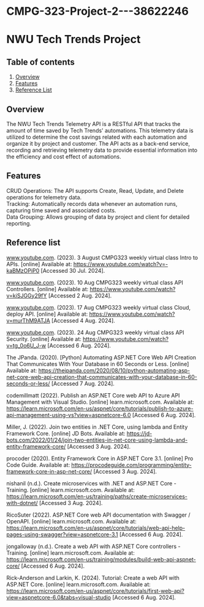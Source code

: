 # CMPG-323-Project-2---38622246
# NWU Tech Trends Project

## Table of contents
1. [Overview](#overview)
2. [Features](#features)
3. [Reference List](#reference-list)
   
## Overview
The NWU Tech Trends Telemetry API is a RESTful API that tracks the amount of time saved by Tech Trends' automations. This telemetry data is utilized to determine the cost savings related with each automation and organize it by project and customer. The API acts as a back-end service, recording and retrieving telemetry data to provide essential information into the efficiency and cost effect of automations.

## Features
CRUD Operations: The API supports Create, Read, Update, and Delete operations for telemetry data.                       
Tracking: Automatically records data whenever an automation runs, capturing time saved and associated costs.                                     
Data Grouping: Allows grouping of data by project and client for detailed reporting.

## Reference list

www.youtube.com. (2023). 3 August CMPG323 weekly virtual class Intro to APIs. [online] Available at: https://www.youtube.com/watch?v=-kaBMzOPiP0 [Accessed 30 Jul. 2024].

www.youtube.com. (2023). 10 Aug CMPG323 weekly virtual class API Controllers. [online] Available at: https://www.youtube.com/watch?v=kiSJGGy29fY [Accessed 2 Aug. 2024].

www.youtube.com. (2023). 17 Aug CMPG323 weekly virtual class Cloud, deploy API. [online] Available at: https://www.youtube.com/watch?v=murThM9ATJA [Accessed 4 Aug. 2024].‌

www.youtube.com. (2023). 24 Aug CMPG323 weekly virtual class API Security. [online] Available at: https://www.youtube.com/watch?v=tg_0o6U_J-w [Accessed 6 Aug. 2024].

The JPanda. (2020). [Python] Automating ASP.NET Core Web API Creation That Communicates With Your Database in 60 Seconds or Less. [online] Available at: https://thejpanda.com/2020/08/10/python-automating-asp-net-core-web-api-creation-that-communicates-with-your-database-in-60-seconds-or-less/ [Accessed 7 Aug. 2024].

codemillmatt (2022). Publish an ASP.NET Core web API to Azure API Management with Visual Studio. [online] learn.microsoft.com. Available at: https://learn.microsoft.com/en-us/aspnet/core/tutorials/publish-to-azure-api-management-using-vs?view=aspnetcore-6.0 [Accessed 6 Aug. 2024].

Miller, J. (2022). Join two entities in .NET Core, using lambda and Entity Framework Core. [online] JD Bots. Available at: https://jd-bots.com/2022/01/24/join-two-entities-in-net-core-using-lambda-and-entity-framework-core/ [Accessed 3 Aug. 2024].

procoder (2020). Entity Framework Core in ASP.NET Core 3.1. [online] Pro Code Guide. Available at: https://procodeguide.com/programming/entity-framework-core-in-asp-net-core/ [Accessed 3 Aug. 2024].

nishanil (n.d.). Create microservices with .NET and ASP.NET Core - Training. [online] learn.microsoft.com. Available at: https://learn.microsoft.com/en-us/training/paths/create-microservices-with-dotnet/ [Accessed 3 Aug. 2024].

RicoSuter (2022). ASP.NET Core web API documentation with Swagger / OpenAPI. [online] learn.microsoft.com. Available at: https://learn.microsoft.com/en-us/aspnet/core/tutorials/web-api-help-pages-using-swagger?view=aspnetcore-3.1 [Accessed 6 Aug. 2024].

jongalloway (n.d.). Create a web API with ASP.NET Core controllers - Training. [online] learn.microsoft.com. Available at: https://learn.microsoft.com/en-us/training/modules/build-web-api-aspnet-core/ [Accessed 6 Aug. 2024].

Rick-Anderson and Larkin, K. (2024). Tutorial: Create a web API with ASP.NET Core. [online] learn.microsoft.com. Available at: https://learn.microsoft.com/en-us/aspnet/core/tutorials/first-web-api?view=aspnetcore-6.0&tabs=visual-studio [Accessed 6 Aug. 2024].



‌
